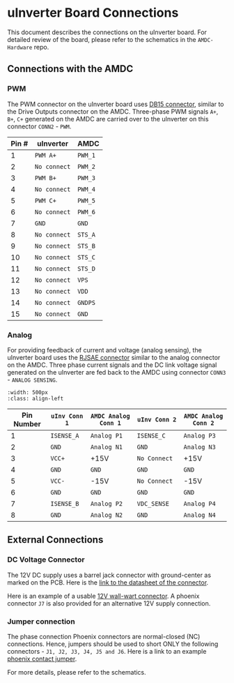 # uInverter Board Connections

This document describes the connections on the uInverter board.
For detailed review of the board, please refer to the schematics in the `AMDC-Hardware` repo.

## Connections with the AMDC

### PWM

The PWM connector on the uInverter board uses [DB15 connector](https://www.digikey.com/en/products/detail/amphenol-icc-fci/ICD15S13E6GV00LF/1090326), similar to the Drive Outputs connector on the AMDC.
Three-phase PWM signals `A+`, `B+`, `C+` generated on the AMDC are carried over to the uInverter on this connector `CONN2` - `PWM`.

| Pin # |  uInverter 		| AMDC		  |
|-------| ------------------|-------------|
| 1     | `PWM A+`			| `PWM_1`     |
| 2     | `No connect`		| `PWM_2`     |
| 3     | `PWM B+`  		| `PWM_3`     |
| 4     | `No connect`		| `PWM_4`     |
| 5     | `PWM C+`    		| `PWM_5`     |
| 6     | `No connect`		| `PWM_6`     |
| 7     | `GND`      		| `GND`       |
| 8     | `No connect`    	| `STS_A`     |
| 9     | `No connect`    	| `STS_B`     |
| 10    | `No connect`    	| `STS_C`     |
| 11    | `No connect`    	| `STS_D`     |
| 12    | `No connect`    	| `VPS`       |
| 13    | `No connect`    	| `VDD`       |
| 14    | `No connect`    	| `GNDPS`     |
| 15    | `No connect`    	| `GND`       |  



### Analog

For providing feedback of current and voltage (analog sensing), the uInverter board uses the [RJSAE connector](https://www.digikey.com/en/products/detail/amphenol-icc-commercial-products/RJSAE-5385-02/1242709) similar to the analog connector on the AMDC.
Three phase current signals and the DC link voltage signal generated on the uInverter are fed back to the AMDC using connector `CONN3` - `ANALOG SENSING`.

```{image} images/uInverter_analog_conn.jpg
:width: 500px
:class: align-left
```

| Pin Number | `uInv Conn 1`      | `AMDC Analog Conn 1` |  `uInv Conn 2`   		| `AMDC Analog Conn 2` 		
|------------|  -----					    |--------				  	| ------	 			 			|-----						
| 1 		 | `ISENSE_A`     				| `Analog P1` 			  	| `ISENSE_C`     		 			| `Analog P3` 				
| 2 		 | ` GND    ` 					| `Analog N1` 			  	| ` GND    `     		 			| `Analog N3` 				
| 3 		 | `VCC+    `  					| +15V 				  	 	| `No Connect    `     		 			| +15V 						
| 4 		 | ` GND    ` 					| `GND`				  	 	| ` GND    `     		 			| `GND` 						
| 5 		 | `VCC-    ` 					| -15V 				  	 	| `No Connect    `     		 			| -15V 						
| 6 		 | ` GND    ` 					| `GND` 				  	| ` GND    `     		 			| `GND` 					
| 7 		 | `ISENSE_B`     				| `Analog P2` 			  	| `VDC_SENSE`     		 			| `Analog P4` 				
| 8 		 | `GND     ` 					| `Analog N2` 			  	| `GND     `     		 			| `Analog N4` 			

## External Connections

### DC Voltage Connector

The 12V DC supply uses a barrel jack connector with ground-center as marked on the PCB.
Here is the [link to the datasheet of the connector](https://www.digikey.com/en/products/detail/cui-devices/PJ-037AH/1644547).

Here is an example of a usable [12V wall-wart connector](https://www.digikey.com/en/products/detail/phihong-usa/PSAA30R-120-R-CNR1/3061648).
A phoenix connector `J7` is also provided for an alternative 12V supply connection.  

### Jumper connection

The phase connection Phoenix connectors are normal-closed (NC) connections.
Hence, jumpers should be used to short ONLY the following connectors - `J1, J2, J3, J4, J5 and J6`.
Here is a link to an example [phoenix contact jumper](https://www.digikey.com/en/products/detail/phoenix-contact/3030161/2263931?s=N4IgTCBcDaIMwAZEEYBsyQF0C%2BQ).  

For more details, please refer to the schematics.
